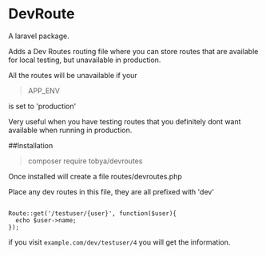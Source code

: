 # DevRoute
A laravel package.

Adds a Dev Routes routing file where you can store routes that are available for local testing, but unavailable in production.

All the routes will be unavailable if your 

> APP_ENV 

is set to 'production'

Very useful when you have testing routes that you definitely dont want available when running in production.

##Installation

> composer require tobya/devroutes
> 

Once installed will create a file routes/devroutes.php 

Place any dev routes in this file, they are all prefixed with 'dev'

````

Route::get('/testuser/{user}', function($user){
  echo $user->name;
});

````

if you visit `example.com/dev/testuser/4` you will get the information.

